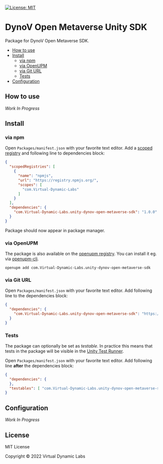 [![License: MIT](https://img.shields.io/badge/License-MIT-green.svg)](https://opensource.org/licenses/MIT)

# DynoV Open Metaverse Unity SDK

Package for DynoV Open Metaverse SDK.

- [How to use](#how-to-use)
- [Install](#install)
  - [via npm](#via-npm)
  - [via OpenUPM](#via-openupm)
  - [via Git URL](#via-git-url)
  - [Tests](#tests)
- [Configuration](#configuration)

<!-- toc -->

## How to use

*Work In Progress*

## Install

### via npm

Open `Packages/manifest.json` with your favorite text editor. Add a [scoped registry](https://docs.unity3d.com/Manual/upm-scoped.html) and following line to dependencies block:

```json
{
  "scopedRegistries": [
    {
      "name": "npmjs",
      "url": "https://registry.npmjs.org/",
      "scopes": [
        "com.Virtual-Dynamic-Labs"
      ]
    }
  ],
  "dependencies": {
    "com.Virtual-Dynamic-Labs.unity-dynov-open-metaverse-sdk": "1.0.0"
  }
}
```

Package should now appear in package manager.

### via OpenUPM

The package is also available on the [openupm registry](https://openupm.com/packages/com.Virtual-Dynamic-Labs.unity-dynov-open-metaverse-sdk). You can install it eg. via [openupm-cli](https://github.com/openupm/openupm-cli).

```
openupm add com.Virtual-Dynamic-Labs.unity-dynov-open-metaverse-sdk
```

### via Git URL

Open `Packages/manifest.json` with your favorite text editor. Add following line to the dependencies block:

```json
{
  "dependencies": {
    "com.Virtual-Dynamic-Labs.unity-dynov-open-metaverse-sdk": "https://github.com/Virtual-Dynamic-Labs/unity-dynov-open-metaverse-sdk.git"
  }
}
```

### Tests

The package can optionally be set as *testable*.
In practice this means that tests in the package will be visible in the [Unity Test Runner](https://docs.unity3d.com/2017.4/Documentation/Manual/testing-editortestsrunner.html).

Open `Packages/manifest.json` with your favorite text editor. Add following line **after** the dependencies block:

```json
{
  "dependencies": {
  },
  "testables": [ "com.Virtual-Dynamic-Labs.unity-dynov-open-metaverse-sdk" ]
}
```

## Configuration

*Work In Progress*

## License

MIT License

Copyright © 2022 Virtual Dynamic Labs

